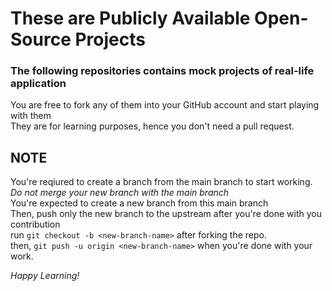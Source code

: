 # These are Publicly Available Open-Source Projects  
### The following repositories contains mock projects of real-life application  
You are free to fork any of them into your GitHub account and start playing with them  
They are for learning purposes, hence you don't need a pull request.

## NOTE  
You're reqiured to create a branch from the main branch to start working.  
_Do not merge your new branch with the main branch_  
You're expected to create a new branch from this main branch  
Then, push only the new branch to the upstream after you're done with you contribution  
run `git checkout -b <new-branch-name>` after forking the repo.  
then, `git push -u origin <new-branch-name>` when you're done with your work.  

_Happy Learning!_